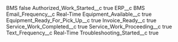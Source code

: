 <?xml version="1.0" encoding="UTF-8"?>
<CustomMetadata xmlns="http://soap.sforce.com/2006/04/metadata" xmlns:xsi="http://www.w3.org/2001/XMLSchema-instance" xmlns:xsd="http://www.w3.org/2001/XMLSchema">
    <label>BMS</label>
    <protected>false</protected>
    <values>
        <field>Authorized_Work_Started__c</field>
        <value xsi:type="xsd:boolean">true</value>
    </values>
    <values>
        <field>ERP__c</field>
        <value xsi:type="xsd:string">BMS</value>
    </values>
    <values>
        <field>Email_Frequency__c</field>
        <value xsi:type="xsd:string">Real-Time</value>
    </values>
    <values>
        <field>Equipment_Available__c</field>
        <value xsi:type="xsd:boolean">true</value>
    </values>
    <values>
        <field>Equipment_Ready_For_Pick_Up__c</field>
        <value xsi:type="xsd:boolean">true</value>
    </values>
    <values>
        <field>Invoice_Ready__c</field>
        <value xsi:type="xsd:boolean">true</value>
    </values>
    <values>
        <field>Service_Work_Completed__c</field>
        <value xsi:type="xsd:boolean">true</value>
    </values>
    <values>
        <field>Service_Work_Proceeding__c</field>
        <value xsi:type="xsd:boolean">true</value>
    </values>
    <values>
        <field>Text_Frequency__c</field>
        <value xsi:type="xsd:string">Real-Time</value>
    </values>
    <values>
        <field>Troubleshooting_Started__c</field>
        <value xsi:type="xsd:boolean">true</value>
    </values>
</CustomMetadata>
